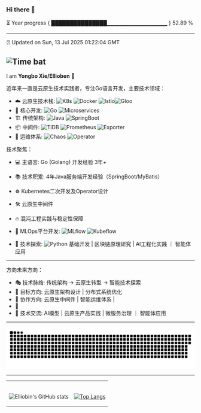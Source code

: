 ### Hi there 👋

⏳ Year progress { ███████████████▁▁▁▁▁▁▁▁▁▁▁▁▁▁▁ } 52.89 %

---

⏰ Updated on Sun, 13 Jul 2025 01:22:04 GMT

![Time bat](https://img.shields.io/badge/TimeBar-v1.0-red.svg)
---






I am **Yongbo Xie/Ellioben** 🤗

近年来一直是云原生技术实践者，专注Go语言开发，主要技术领域：

- ☁️ 云原生技术栈: ![K8s](https://img.shields.io/badge/Kubernetes-326CE5?logo=kubernetes&logoColor=white) ![Docker](https://img.shields.io/badge/Docker-2496ED?logo=docker&logoColor=white) ![Istio](https://img.shields.io/badge/Istio-466BB0?logo=istio&logoColor=white)![Gloo](https://img.shields.io/badge/Gloo_Gateway-0F172A?logo=soloio&logoColor=white)
- 🚀 核心开发: ![Go](https://img.shields.io/badge/Go-00ADD8?logo=go&logoColor=white) ![Microservices](https://img.shields.io/badge/Microservices-009688?logo=api&logoColor=white)
- 🏗️ 传统架构: ![Java](https://img.shields.io/badge/Java-007396?logo=java&logoColor=white) ![SpringBoot](https://img.shields.io/badge/Spring_Boot-6DB33F?logo=springboot&logoColor=white)
- 📦 中间件: ![TiDB](https://img.shields.io/badge/TiDB-000000?logo=tidb&logoColor=white) ![Prometheus](https://img.shields.io/badge/Prometheus-E6522C?logo=prometheus&logoColor=white) ![Exporter](https://img.shields.io/badge/Exporter-7E57C2?logo=prometheus&logoColor=white)
- 🔧 运维体系: ![Chaos](https://img.shields.io/badge/Chaos_Engineering-FF0000?logo=chaos-engineering&logoColor=white) ![Operator](https://img.shields.io/badge/Operator_Framework-0FBA9C?logo=redhat-openshift&logoColor=white)

技术聚焦：
- 💻 主语言: Go (Golang) 开发经验 3年+
- 📚 技术积累: 4年Java服务端开发经验（SpringBoot/MyBatis）
- ☸️ Kubernetes二次开发及Operator设计
- 🛠 云原生中间件
- 🔥 混沌工程实践与稳定性保障
- 🚢 MLOps平台开发: ![MLflow](https://img.shields.io/badge/MLflow-0194E2?logo=mlflow&logoColor=white) ![Kubeflow](https://img.shields.io/badge/Kubeflow-326CE5?logo=kubernetes&logoColor=white)


- 🧠 技术探索: ![Python](https://img.shields.io/badge/Python-3776AB?logo=python&logoColor=white) 基础开发 | 区块链原理研究 | AI工程化实践 ｜ 智能体应用

---
方向未来方向：

- 🎭 技术脉络: 传统架构 → 云原生转型 → 智能技术探索
- 🌱 目标方向: 云原生架构设计 | 分布式系统优化
- 👯 协作方向: 云原生中间件 | 智能运维体系 |
- 👾  
- 💬 技术交流: AI模型 | 云原生产品实践 | 微服务治理 ｜ 智能体应用

---

<div align="center">
  <img src="https://raw.githubusercontent.com/Ellioben/Ellioben/main/assets/github-snake-dark.svg" >
</div>


--- 

<!-- Social -->
<table width="100%" frame=void >
<tr>
  <td align="center">
  <strong>&nbsp </strong>
    
 ![Elliobin's GitHub stats](https://github-readme-stats.vercel.app/api?username=Ellioben&show_icons=true&theme=radical) 

  
  </td>

  <td align="center">
  <strong>&nbsp</strong>
    
  [![Top Langs](https://github-readme-stats.vercel.app/api/top-langs/?username=Ellioben&layout=compact&theme=radical)](https://github.com/anuraghazra/github-readme-stats)

  </td>
</tr>
</table>


